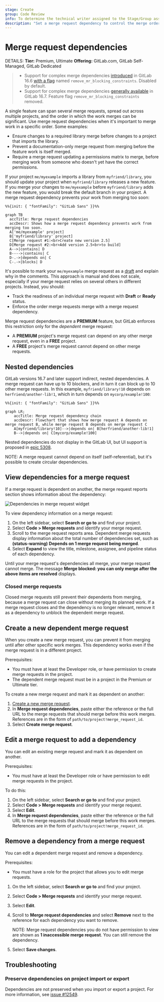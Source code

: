 ```yaml
---
stage: Create
group: Code Review
info: To determine the technical writer assigned to the Stage/Group associated with this page, see https://handbook.gitlab.com/handbook/product/ux/technical-writing/#assignments
description: "Set a merge request dependency to control the merge order of merge requests with related or dependent content."
---
```


# Merge request dependencies

DETAILS:
**Tier:** Premium, Ultimate
**Offering:** GitLab.com, GitLab Self-Managed, GitLab Dedicated

> - Support for complex merge dependencies [introduced](https://gitlab.com/gitlab-org/gitlab/-/issues/11393) in GitLab 16.6 [with a flag](../../../administration/feature_flags.md) named `remove_mr_blocking_constraints`. Disabled by default.
> - Support for complex merge dependencies [generally available](https://gitlab.com/gitlab-org/gitlab/-/merge_requests/136775) in GitLab 16.7. Feature flag `remove_mr_blocking_constraints` removed.

A single feature can span several merge requests, spread out across multiple projects,
and the order in which the work merges can be significant. Use merge request dependencies
when it's important to merge work in a specific order. Some examples:

- Ensure changes to a required library merge before changes to a project that
  imports the library.
- Prevent a documentation-only merge request from merging before the feature work
  is itself merged.
- Require a merge request updating a permissions matrix to merge, before merging work
  from someone who doesn't yet have the correct permissions.

If your project `me/myexample` imports a library from `myfriend/library`,
you should update your project when `myfriend/library` releases a new feature.
If you merge your changes to `me/myexample` before `myfriend/library` adds the
new feature, you would break the default branch in your project. A merge request
dependency prevents your work from merging too soon:

```mermaid
%%{init: { "fontFamily": "GitLab Sans" }}%%

graph TB
  accTitle: Merge request dependencies
  accDescr: Shows how a merge request dependency prevents work from merging too soon.
  A['me/myexample' project]
  B['myfriend/library' project]
  C[Merge request #1:<br>Create new version 2.5]
  D[Merge request #2:<br>Add version 2.5<br>to build]
  A-->|contains| D
  B---->|contains| C
  D-.->|depends on| C
  C-.->|blocks| D
```

It's possible to mark your `me/myexample` merge request as a [draft](drafts.md)
and explain why in the comments. This approach is manual and does not scale, especially
if your merge request relies on several others in different projects. Instead, you should:

- Track the readiness of an individual merge request with **Draft** or **Ready** status.
- Enforce the order merge requests merge with a merge request dependency.

Merge request dependencies are a **PREMIUM** feature, but GitLab enforces this restriction
only for the *dependent* merge request:

- A **PREMIUM** project's merge request can depend on any other merge request, even in a **FREE** project.
- A **FREE** project's merge request cannot depend on other merge requests.

## Nested dependencies

GitLab versions 16.7 and later support indirect, nested dependencies. A merge request can have up to 10 blockers,
and in turn it can block up to 10 other merge requests. In this example, `myfriend/library!10`
depends on `herfriend/another-lib!1`, which in turn depends on `mycorp/example!100`:

```mermaid
%%{init: { "fontFamily": "GitLab Sans" }}%%

graph LR;
    accTitle: Merge request dependency chain
    accDescr: Flowchart that shows how merge request A depends on merge request B, while merge request B depends on merge request C
    A[myfriend/library!10]-->|depends on| B[herfriend/another-lib!1]
    B-->|depends on| C[mycorp/example!100]
```

Nested dependencies do not display in the GitLab UI, but UI support is
proposed in [epic 5308](https://gitlab.com/groups/gitlab-org/-/epics/5308).

NOTE:
A merge request cannot depend on itself (self-referential), but it's possible to create circular dependencies.

## View dependencies for a merge request

If a merge request is dependent on another, the merge request reports section shows
information about the dependency:

![Dependencies in merge request widget](img/dependencies_view_v15_3.png)

To view dependency information on a merge request:

1. On the left sidebar, select **Search or go to** and find your project.
1. Select **Code > Merge requests** and identify your merge request.
1. Scroll to the merge request reports area. Dependent merge requests display information
   about the total number of dependencies set, such as
   **(status-warning)** **Depends on 1 merge request being merged**.
1. Select **Expand** to view the title, milestone, assignee, and pipeline status
   of each dependency.

Until your merge request's dependencies all merge, your merge request cannot merge. The message
**Merge blocked: you can only merge after the above items are resolved** displays.

### Closed merge requests

Closed merge requests still prevent their dependents from merging, because a merge request can close
without merging its planned work. If a merge request closes and the dependency is no longer relevant,
remove it as a dependency to unblock the dependent merge request.

## Create a new dependent merge request

When you create a new merge request, you can prevent it from merging until after
other specific work merges. This dependency works even if the merge request is in a different project.

Prerequisites:

- You must have at least the Developer role, or have permission to create merge requests in the project.
- The dependent merge request must be in a project in the Premium or Ultimate tier.

To create a new merge request and mark it as dependent on another:

1. [Create a new merge request](creating_merge_requests.md).
1. In **Merge request dependencies**, paste either the reference or the full URL
   to the merge requests that should merge before this work merges. References
   are in the form of `path/to/project!merge_request_id`.
1. Select **Create merge request**.

## Edit a merge request to add a dependency

You can edit an existing merge request and mark it as dependent on another.

Prerequisites:

- You must have at least the Developer role or have permission to edit merge requests in the project.

To do this:

1. On the left sidebar, select **Search or go to** and find your project.
1. Select **Code > Merge requests** and identify your merge request.
1. Select **Edit**.
1. In **Merge request dependencies**, paste either the reference or the full URL
   to the merge requests that should merge before this work merges. References
   are in the form of `path/to/project!merge_request_id`.

## Remove a dependency from a merge request

You can edit a dependent merge request and remove a dependency.

Prerequisites:

- You must have a role for the project that allows you to edit merge requests.

1. On the left sidebar, select **Search or go to** and find your project.
1. Select **Code > Merge requests** and identify your merge request.
1. Select **Edit**.
1. Scroll to **Merge request dependencies** and select **Remove** next to the reference
   for each dependency you want to remove.

   NOTE:
   Merge request dependencies you do not have permission to view are shown as
   **1 inaccessible merge request**. You can still remove the dependency.
1. Select **Save changes**.

## Troubleshooting

### Preserve dependencies on project import or export

Dependencies are not preserved when you import or export a project. For more
information, see [issue #12549](https://gitlab.com/gitlab-org/gitlab/-/issues/12549).
